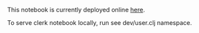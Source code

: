 This notebook is currently deployed online [here](https://github.clerk.garden/drewverlee/seven-troubleshooting-tips-for-squashing-software-bugs).

To serve clerk notebook locally, run see dev/user.clj namespace.
